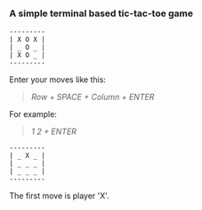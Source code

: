 ### A simple terminal based tic-tac-toe game ###

```
---------
| X O X |
| _ O _ |
| X O _ |
---------
```
Enter your moves like this: 

> *Row + SPACE + Column + ENTER*

For example:
> *1 2 + ENTER*

```
---------
| _ X _ |
| _ _ _ |
| _ _ _ |
---------
```
The first move is player 'X'.
